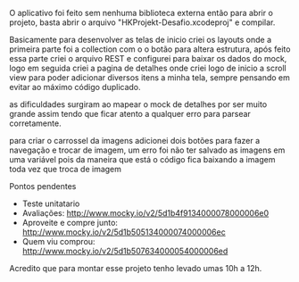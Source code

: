 O aplicativo foi feito sem nenhuma biblioteca externa então para abrir o projeto, basta abrir o arquivo "HKProjekt-Desafio.xcodeproj" e compilar. 

Basicamente para desenvolver as telas de inicio criei os layouts onde a primeira parte foi a collection com o o botão para altera estrutura, após feito essa parte criei o arquivo REST e configurei para baixar os dados do mock, logo em seguida criei a pagina de detalhes onde criei logo de inicio a scroll view para poder adicionar diversos itens a minha tela, sempre pensando em evitar ao máximo código duplicado. 

as dificuldades surgiram ao mapear o mock de detalhes por ser muito grande assim tendo que ficar atento a qualquer erro para parsear corretamente. 

para criar o carrossel da imagens adicionei dois botões para fazer a navegação e trocar de imagem, um erro foi não ter salvado as imagens em uma variável pois da maneira que está o código fica baixando a imagem toda vez que troca de imagem 

Pontos pendentes 
- Teste unitatario 
- Avaliações: http://www.mocky.io/v2/5d1b4f9134000078000006e0 
- Aproveite e compre junto: http://www.mocky.io/v2/5d1b505134000074000006ec 
- Quem viu comprou: http://www.mocky.io/v2/5d1b507634000054000006ed 


Acredito que para montar esse projeto tenho levado umas 10h a 12h. 
